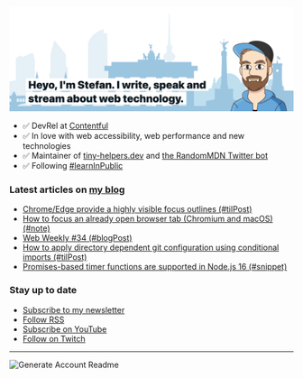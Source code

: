 <img alt="Heyo, I'm Stefan. I write and speak about web technology." src="https://raw.githubusercontent.com/stefanjudis/stefanjudis/main/screenshot.png">

- ✅ DevRel at [Contentful](https://www.contentful.com)
- ✅ In love with web accessibility, web performance and new technologies
- ✅ Maintainer of [tiny-helpers.dev](https://tiny-helpers.dev) and [the RandomMDN Twitter bot](https://twitter.com/randomMDN)
- ✅ Following [#learnInPublic](https://www.stefanjudis.com/today-i-learned/)
### Latest articles on [my blog](https://www.stefanjudis.com)

<!-- BLOG-POST-LIST:START -->
- [Chrome/Edge provide a highly visible focus outlines (#tilPost)](https://www.stefanjudis.com/today-i-learned/chrome-edge-provide-a-highly-visible-focus-outlines/)
- [How to focus an already open browser tab (Chromium and macOS) (#note)](https://www.stefanjudis.com/notes/how-to-focus-an-already-open-browser-tab-chromium-and-macos/)
- [Web Weekly #34 (#blogPost)](https://www.stefanjudis.com/blog/web-weekly-34/)
- [How to apply directory dependent git configuration using conditional imports (#tilPost)](https://www.stefanjudis.com/today-i-learned/how-to-apply-directory-dependent-git-configuration-using-conditional-imports/)
- [Promises-based timer functions are supported in Node.js 16 (#snippet)](https://www.stefanjudis.com/snippets/promises-based-timer-functions-are-supported-in-node-js-16/)
<!-- BLOG-POST-LIST:END -->

### Stay up to date

- [Subscribe to my newsletter](https://www.stefanjudis.com/newsletter/)
- [Follow RSS](https://www.stefanjudis.com/feeds/)
- [Subscribe on YouTube](https://youtube.com/c/stefanjudis)
- [Follow on Twitch](https://www.twitch.tv/stefanjudis)

---

![Generate Account Readme](https://github.com/stefanjudis/stefanjudis/workflows/Generate%20Account%20Readme/badge.svg)
